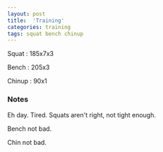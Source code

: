 ```yaml
---
layout: post
title:  'Training'
categories: training
tags: squat bench chinup
---
```


Squat       :   185x7x3

Bench       :   205x3

Chinup      :   90x1

### Notes

Eh day. Tired. Squats aren't right, not tight enough.

Bench not bad.

Chin not bad.
